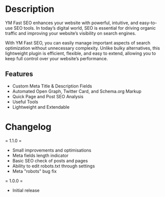 # Description

YM Fast SEO enhances your website with powerful, intuitive, and easy-to-use SEO tools. In today’s digital world, SEO is essential for driving organic traffic and improving your website’s visibility on search engines.

With YM Fast SEO, you can easily manage important aspects of search optimization without unnecessary complexity. Unlike bulky alternatives, this lightweight plugin is efficient, flexible, and easy to extend, allowing you to keep full control over your website’s performance.

## Features

* Custom Meta Title & Description Fields
* Automated Open Graph, Twitter Card, and Schema.org Markup
* Quick Page and Post SEO Analysis
* Useful Tools
* Lightweight and Extendable

# Changelog

= 1.1.0 =
* Small improvements and optimisations
* Meta fields length indicator
* Basic SEO check of posts and pages
* Ability to edit robots.txt through settings
* Meta "robots" bug fix

= 1.0.0 =
* Initial release